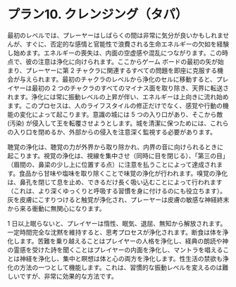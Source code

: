 # プラン10. クレンジング（タパ）

最初のレベルでは、プレーヤーはしばらくの間は非常に気分が良いかもしれませんが、すぐに、否定的な感情と官能性で浪費される生命エネルギーの欠如を経験し始めます。エネルギーの喪失は、内面の空虚感や混乱につながります。この時点で、彼の注意は浄化に向けられます。ここからゲーム ボードの最初の矢が始まり、プレーヤーに第 2 チャクラに関連するすべての問題を即座に克服する機会が与えられます。最初のチャクラのレベルから浄化のセルに移動すると、プレイヤーは最初の 2 つのチャクラのすべてのマイナス面を取り除き、天界に転送されます。浄化には常に振動レベルの上昇が伴い、エネルギーは上向きに流れ始めます。このプロセスは、人のライフスタイルの修正だけでなく、感覚や行動の機能の変化によって起こります。意識の城には 5 つの入り口があり、そこから敵 (汚染) が侵入して王を転覆させようとします。城を清潔に保つためには、これらの入り口を閉めるか、外部からの侵入を注意深く監視する必要があります。

聴覚の浄化は、聴覚の力が外界から取り除かれ、内界の音に向けられるときに起こります。視覚の浄化は、視線を集中させ（同時に目を閉じる）、「第三の目」（眉間の、鼻梁の少し上に位置する点）に注意を払うことによって達成されます。食品から甘味や塩味を取り除くことで味覚の浄化が行われます。嗅覚の浄化は、鼻孔を閉じて息を止め、できるだけ長く吸い込むことによって行われます（これは、より深くゆっくりと呼吸する習慣を身に付けるのにも役立ちます）。灰を皮膚にこすりつけると触覚が浄化され、プレーヤーは皮膚の敏感な神経終末から来る衝動に無関心になります。

1 日以上眠らないと、プレイヤーは惰性、眠気、退屈、無知から解放されます。一定時間完全な沈黙を維持すると、思考プロセスが浄化されます。断食は体を浄化します。苦難を乗り越えることはプレイヤーの人格を浄化し、経典の朗読や神の霊感を受けた詩を聞くことはプレイヤーの内面を浄化し、マントラを唱えることは神経を浄化し、集中と瞑想は体と心の両方を浄化します。性生活の禁欲も浄化の方法の一つとして機能します。これは、習慣的な振動レベルを変えるのは難しいですが、非常に効果的な方法です。
